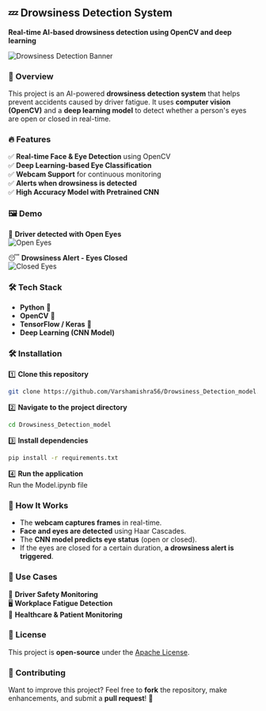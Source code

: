 ## 💤 Drowsiness Detection System  
**Real-time AI-based drowsiness detection using OpenCV and deep learning**  

![Drowsiness Detection Banner](https://via.placeholder.com/1200x400?text=Drowsiness+Detection+System)  

### 🚀 Overview  
This project is an AI-powered **drowsiness detection system** that helps prevent accidents caused by driver fatigue. It uses **computer vision (OpenCV)** and a **deep learning model** to detect whether a person's eyes are open or closed in real-time.  

### 🔥 Features  
✅ **Real-time Face & Eye Detection** using OpenCV  
✅ **Deep Learning-based Eye Classification**  
✅ **Webcam Support** for continuous monitoring  
✅ **Alerts when drowsiness is detected**  
✅ **High Accuracy Model with Pretrained CNN**  

### 🖼️ Demo  
🚗 **Driver detected with Open Eyes**  
![Open Eyes](https://www.bing.com/images/search?view=detailV2&ccid=Mwoptd3s&id=52309E3EE649E0E170203DA3300B7AF2DB196E65&thid=OIP.Mwoptd3smyVlI-xV-KydJwHaEf&mediaurl=https%3A%2F%2Fjesusgilhernandez.com%2Fwp-content%2Fuploads%2F2014%2F01%2Fopen-your-eyes.jpg&exph=394&expw=650&q=opened+eyes&simid=608047493300491738&FORM=IRPRST&ck=9A7F0F19DC1EDBA8587317ABDE2A597B&selectedIndex=8&itb=0&cw=1382&ch=657&ajaxhist=0&ajaxserp=0)  

😴 **Drowsiness Alert - Eyes Closed**  
![Closed Eyes](https://www.bing.com/images/search?view=detailV2&ccid=i9Qo1Vzp&id=C99C579ABDEA51A45E904B8286010B18AB111A6E&thid=OIP.i9Qo1VzpGFVLgb3YMdOCbQHaE8&mediaurl=https%3A%2F%2Fd3b3by4navws1f.cloudfront.net%2F63954724-3.jpg&exph=3744&expw=5616&q=closed+Eyes&simid=608010260210915768&FORM=IRPRST&ck=C56131061EBCD70C768542FA31DB45A1&selectedIndex=10&itb=0&cw=1382&ch=657&ajaxhist=0&ajaxserp=0)  

### 🛠️ Tech Stack  
- **Python** 🐍  
- **OpenCV** 👀  
- **TensorFlow / Keras** 🧠  
- **Deep Learning (CNN Model)**  

### 🛠️ Installation  
1️⃣ **Clone this repository**  
```bash
git clone https://github.com/Varshamishra56/Drowsiness_Detection_model.git
```
2️⃣ **Navigate to the project directory**  
```bash
cd Drowsiness_Detection_model
```
3️⃣ **Install dependencies**  
```bash
pip install -r requirements.txt
```
4️⃣ **Run the application**  
Run the Model.ipynb file

### 📌 How It Works  
- The **webcam captures frames** in real-time.  
- **Face and eyes are detected** using Haar Cascades.  
- The **CNN model predicts eye status** (open or closed).  
- If the eyes are closed for a certain duration, **a drowsiness alert is triggered**.  

### 🎯 Use Cases  
🚗 **Driver Safety Monitoring**  
🖥️ **Workplace Fatigue Detection**  
🏥 **Healthcare & Patient Monitoring**  

### 📜 License  
This project is **open-source** under the [Apache License](LICENSE).  

### 🌟 Contributing  
Want to improve this project? Feel free to **fork** the repository, make enhancements, and submit a **pull request**! 🚀  
